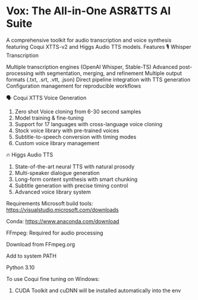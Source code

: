 # Vox: The All-in-One ASR&TTS AI Suite

A comprehensive toolkit for audio transcription and voice synthesis featuring Coqui XTTS-v2 and Higgs Audio TTS models.
Features
🎙️ Whisper Transcription

Multiple transcription engines (OpenAI Whisper, Stable-TS)
Advanced post-processing with segmentation, merging, and refinement
Multiple output formats (.txt, .srt, .vtt, .json)
Direct pipeline integration with TTS generation
Configuration management for reproducible workflows

🗣️ Coqui XTTS Voice Generation

1. Zero shot Voice cloning from 6-30 second samples
2. Model training & fine-tuning
3. Support for 17 languages with cross-language voice cloning
4. Stock voice library with pre-trained voices
5. Subtitle-to-speech conversion with timing modes
6. Custom voice library management

🔥 Higgs Audio TTS

1. State-of-the-art neural TTS with natural prosody
2. Multi-speaker dialogue generation
3. Long-form content synthesis with smart chunking
4. Subtitle generation with precise timing control
5. Advanced voice library system


Requirements
Microsoft build tools: https://visualstudio.microsoft.com/downloads

Conda: https://www.anaconda.com/download

FFmpeg: Required for audio processing

Download from FFmpeg.org

Add to system PATH

Python 3.10


To use Coqui fine tuning on Windows:
1. CUDA Toolkit and cuDNN will be installed automatically into the env